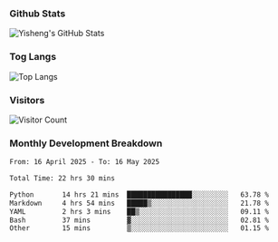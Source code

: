 ### Github Stats
![Yisheng's GitHub Stats](https://github-readme-stats-9qabuvhk1-gongyisheng.vercel.app/api?username=gongyisheng&count_private=true&show_icons=true)
### Tog Langs
![Top Langs](https://github-readme-stats-9qabuvhk1-gongyisheng.vercel.app/api/top-langs/?username=gongyisheng&layout=compact)
### Visitors
![Visitor Count](https://profile-counter.glitch.me/gongyisheng/count.svg)
### Monthly Development Breakdown
<!--START_SECTION:waka-->

```txt
From: 16 April 2025 - To: 16 May 2025

Total Time: 22 hrs 30 mins

Python       14 hrs 21 mins  ████████████████░░░░░░░░░   63.78 %
Markdown     4 hrs 54 mins   █████▒░░░░░░░░░░░░░░░░░░░   21.78 %
YAML         2 hrs 3 mins    ██▒░░░░░░░░░░░░░░░░░░░░░░   09.11 %
Bash         37 mins         ▓░░░░░░░░░░░░░░░░░░░░░░░░   02.81 %
Other        15 mins         ▒░░░░░░░░░░░░░░░░░░░░░░░░   01.15 %
```

<!--END_SECTION:waka-->
